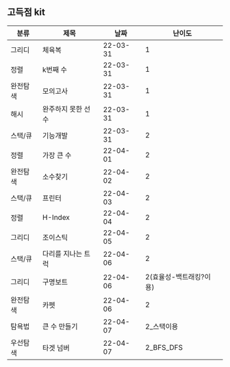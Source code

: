 ## 고득점 kit

| 분류       | 제목              | 날짜 | 난이도 |
| -------- | ----------------- | ------ |-----------------|
| 그리디   | 체육복       | 22-03-31      |1|
| 정렬   |  k번째 수        | 22-03-31      |1|
| 완전탐색   | 모의고사       | 22-03-31      |1|
| 해시   |  완주하지 못한 선수     | 22-03-31      |1|
| 스택/큐   | 기능개발      | 22-03-31      |2|
| 정렬   | 가장 큰 수      | 22-04-01      |2|
| 완전탐색   | 소수찾기      | 22-04-02      |2|
| 스택/큐   | 프린터      | 22-04-03      |2|
| 정렬   | H-Index      | 22-04-04      |2|
| 그리디   | 조이스틱      | 22-04-05      |2|
| 스택/큐   | 다리를 지나는 트럭      | 22-04-06      |2|
| 그리디   | 구명보트      | 22-04-06      |2(효율성-백트래킹?이용)|
| 완전탐색   | 카펫      | 22-04-06      |2|
| 탐욕법   | 큰 수 만들기      | 22-04-07      |2_스택이용|
| 우선탐색   | 타겟 넘버      | 22-04-07      |2_BFS_DFS|
